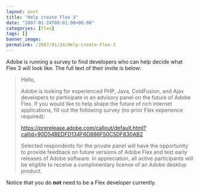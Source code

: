 ```yaml
---
layout: post
title: "Help create Flex 3"
date: "2007-01-24T09:01:00+06:00"
categories: [flex]
tags: []
banner_image: 
permalink: /2007/01/24/Help-create-Flex-3
---
```


Adobe is running a survey to find developers who can help decide what Flex 3 will look like. The full text of their invite is below:

<blockquote>
Hello,

Adobe is looking for experienced PHP, Java, ColdFusion, and Ajax developers to participate in an advisory panel on the future of Adobe Flex. If you would like to help shape the future of rich internet applications, fill out the following survey (no prior Flex experience required):

https://prerelease.adobe.com/callout/default.html?callid=90D54BEDFD134F6D886F50C5DF830AB2

Selected respondents for the private panel will have the opportunity to provide feedback on future versions of Adobe Flex and test early releases of Adobe software. In appreciation, all active participants will be eligible to receive a complimentary license of an Adobe desktop product.
</blockquote>

Notice that you do <b>not</b> need to be a Flex developer currently.